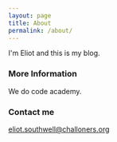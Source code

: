 ```yaml
---
layout: page
title: About
permalink: /about/
---
```

I'm Eliot and this is my blog.

### More Information

We do code academy.

### Contact me 

[eliot.southwell@challoners.org](mailto:eliot.southwell@challoners.org) 

